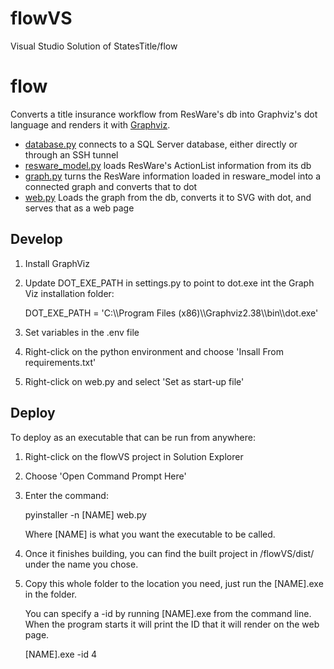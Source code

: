 # flowVS
Visual Studio Solution of StatesTitle/flow

# flow
Converts a title insurance workflow from ResWare's db into Graphviz's dot language and renders it with [Graphviz](https://graphviz.gitlab.io/).

* [database.py](flowVS/database.py) connects to a SQL Server database, either directly or through an SSH
  tunnel
* [resware_model.py](flowVS/resware_model.py) loads ResWare's ActionList information from its db
* [graph.py](flowVS/graph.py) turns the ResWare information loaded in resware_model into a connected graph
  and converts that to dot
* [web.py](flowVS/web.py) Loads the graph from the db, converts it to SVG with dot, and serves that as a web page

## Develop

1. Install GraphViz
1. Update DOT_EXE_PATH in settings.py to point to dot.exe int the Graph Viz installation folder:
  
    DOT_EXE_PATH = 'C:\\\\Program Files (x86)\\\\Graphviz2.38\\\\bin\\\\dot.exe'
1. Set variables in the .env file
1. Right-click on the python environment and choose 'Insall From requirements.txt'
1. Right-click on web.py and select 'Set as start-up file'

## Deploy
To deploy as an executable that can be run from anywhere:
1. Right-click on the flowVS project in Solution Explorer
1. Choose 'Open Command Prompt Here'
1. Enter the command:

    pyinstaller -n \[NAME\] web.py
    
    Where \[NAME\] is what you want the executable to be called.
1. Once it finishes building, you can find the built project in /flowVS/dist/ under the name you chose.
1. Copy this whole folder to the location you need, just run the \[NAME\].exe in the folder.
    
    You can specify a -id by running \[NAME\].exe from the command line.  When the program starts it will print
    the ID that it will render on the web page.
    
    \[NAME\].exe -id 4
